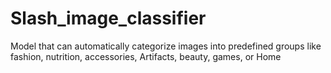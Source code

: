 # Slash_image_classifier
Model that can automatically categorize images into predefined groups like fashion, nutrition, accessories, Artifacts, beauty, games, or Home
